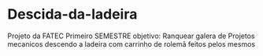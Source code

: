 # Descida-da-ladeira


Projeto da FATEC
Primeiro SEMESTRE
objetivo: Ranquear galera de Projetos mecanicos
descendo a ladeira com carrinho de rolemã feitos
pelos mesmos

>>>>>>>>>>>>>>>>>>>>>>>>>>>>>>>>>>>>>>>>>>>>>>>>>>>>>>>>>>>>>>>>>>>>>>>>>>>>>>>>>>>>>>>>>>>>>>>>>>>>>>>>>>>>>>>>>>>>>>>>>>>>>>>>>>>>>>>>>>>>>>>>>>>>>>>>>>>>>>>>>>>>>>>>>>>>>>>>>>>>>>>>>>>>>>>>>>>>>>>>>>>>>>>>
